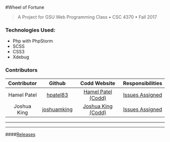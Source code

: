 #Wheel of Fortune
>A Project for GSU Web Programming Class • CSC 4370 • Fall 2017
### Technologies Used:
- Php with PhpStorm
- SCSS
- CSS3
- Xdebug
### Contributors
Contributor | Github | Codd Website | Responsibilities
:---:|:---:|:---:|:---:
Hamel Patel|[hpatel83](https://github.com/hpatel83 "Github: Hamel Patel")|[Hamel Patel (Codd)](http://codd.cs.gsu.edu/~hpatel83)|[Issues Assigned](https://github.com/gsu-web-programming-class/wheel-of-fortune/issues?q=is%3Aopen+assignee%3Ahpatel83) 
Joshua King|[joshuamking](https://github.com/joshuamking "Github: Joshua King")|[Joshua King (Codd)](http://codd.cs.gsu.edu/~jking82) |[Issues Assigned](https://github.com/gsu-web-programming-class/wheel-of-fortune/issues?q=is%3Aopen+assignee%3Ajoshuamking)
 
___
___
####[Releases](https://github.com/gsu-web-programming-class/wheel-of-fortune/releases)
